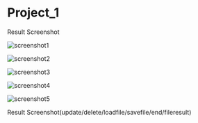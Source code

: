 # Project_1
Result Screenshot

![screenshot1](https://user-images.githubusercontent.com/112672282/188872837-27fb2824-d7a1-42ad-a5d7-4abb317c2527.png)

![screenshot2](https://user-images.githubusercontent.com/112672282/188872848-5488f875-b68c-4d43-b478-a1ec2533a47a.png)

![screenshot3](https://user-images.githubusercontent.com/112672282/188872851-a132a8f1-2016-433e-ad88-8dfb434c729f.png)

![screenshot4](https://user-images.githubusercontent.com/112672282/188872853-63f5af4a-f266-4b7c-95b1-efce3c8f35ba.png)

![screenshot5](https://user-images.githubusercontent.com/112672282/188872858-0842df38-075d-4adf-b1bb-1078af0ffa80.png)

Result Screenshot(update/delete/loadfile/savefile/end/fileresult)
